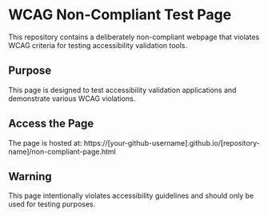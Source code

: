 # WCAG Non-Compliant Test Page

This repository contains a deliberately non-compliant webpage that violates WCAG criteria for testing accessibility validation tools.

## Purpose

This page is designed to test accessibility validation applications and demonstrate various WCAG violations.

## Access the Page

The page is hosted at: https://[your-github-username].github.io/[repository-name]/non-compliant-page.html

## Warning

This page intentionally violates accessibility guidelines and should only be used for testing purposes. 